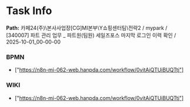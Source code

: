 # Task Info

**Path:** 카페24(주)\본사사업장\[CG]MI본부\Y쇼핑센터팀\전략2 / mypark / [340007] 파트 관리 업무 _ 파트원(팀원) 세일즈포스 마지막 로그인 이력 확인 / 2025-10-01_00-00-00

### BPMN
- ["https://n8n-mi-062-web.hanpda.com/workflow/0vitAiQTUiBUQTtj"]

### WIKI
- ["https://n8n-mi-062-web.hanpda.com/workflow/0vitAiQTUiBUQTtj"]

